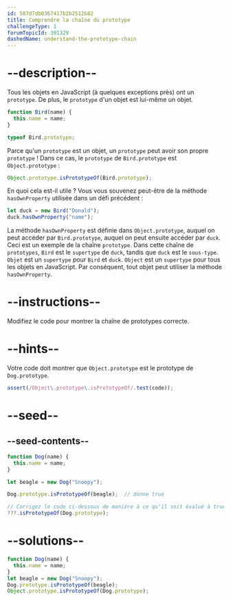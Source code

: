 ```yaml
---
id: 587d7db0367417b2b2512b82
title: Comprendre la chaîne du prototype
challengeType: 1
forumTopicId: 301329
dashedName: understand-the-prototype-chain
---
```


# --description--

Tous les objets en JavaScript (à quelques exceptions près) ont un `prototype`. De plus, le `prototype` d'un objet est lui-même un objet.

```js
function Bird(name) {
  this.name = name;
}

typeof Bird.prototype;
```

Parce qu'un `prototype` est un objet, un `prototype` peut avoir son propre `prototype` ! Dans ce cas, le `prototype` de `Bird.prototype` est `Object.prototype` :

```js
Object.prototype.isPrototypeOf(Bird.prototype);
```

En quoi cela est-il utile ? Vous vous souvenez peut-être de la méthode `hasOwnProperty` utilisée dans un défi précédent :

```js
let duck = new Bird("Donald");
duck.hasOwnProperty("name");
```

La méthode `hasOwnProperty` est définie dans `Object.prototype`, auquel on peut accéder par `Bird.prototype`, auquel on peut ensuite accéder par `duck`. Ceci est un exemple de la chaîne `prototype`. Dans cette chaîne de `prototypes`, `Bird` est le `supertype` de `duck`, tandis que `duck` est le `sous-type`. `Objet` est un `supertype` pour `Bird` et `duck`. `Object` est un `supertype` pour tous les objets en JavaScript. Par conséquent, tout objet peut utiliser la méthode `hasOwnProperty`.

# --instructions--

Modifiez le code pour montrer la chaîne de prototypes correcte.

# --hints--

Votre code doit montrer que `Object.prototype` est le prototype de `Dog.prototype`.

```js
assert(/Object\.prototype\.isPrototypeOf/.test(code));
```

# --seed--

## --seed-contents--

```js
function Dog(name) {
  this.name = name;
}

let beagle = new Dog("Snoopy");

Dog.prototype.isPrototypeOf(beagle);  // donne true

// Corrigez le code ci-dessous de manière à ce qu'il soit évalué à true (vrai)
???.isPrototypeOf(Dog.prototype);
```

# --solutions--

```js
function Dog(name) {
  this.name = name;
}
let beagle = new Dog("Snoopy");
Dog.prototype.isPrototypeOf(beagle);
Object.prototype.isPrototypeOf(Dog.prototype);
```
